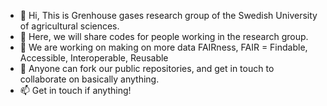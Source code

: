 

 - 👋 Hi, This is Grenhouse gases research group of the Swedish University of agricultural sciences.
 - 👀 Here, we will share codes for people working in the research group.
 - 🌱 We are working on making on more data FAIRness, FAIR = Findable, Accessible, Interoperable, Reusable
 - 💞️ Anyone can fork our public repositories, and get in touch to collaborate on basically anything.
 - 📫 Get in touch if anything!

